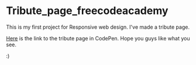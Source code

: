 # Tribute_page_freecodeacademy

This is my first project for Responsive web design.
I've made a tribute page.

<a href="https://codepen.io/shrutikdev/pen/KKMBXWW">Here</a> is the link to the tribute page in CodePen.
Hope you guys like what you see.

:)
